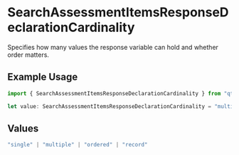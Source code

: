 # SearchAssessmentItemsResponseDeclarationCardinality

Specifies how many values the response variable can hold and whether order matters.

## Example Usage

```typescript
import { SearchAssessmentItemsResponseDeclarationCardinality } from "qti/models/operations";

let value: SearchAssessmentItemsResponseDeclarationCardinality = "multiple";
```

## Values

```typescript
"single" | "multiple" | "ordered" | "record"
```